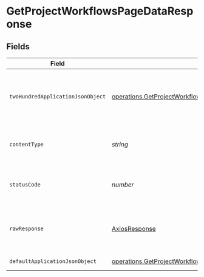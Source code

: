 # GetProjectWorkflowsPageDataResponse


## Fields

| Field                                                                                                                                           | Type                                                                                                                                            | Required                                                                                                                                        | Description                                                                                                                                     |
| ----------------------------------------------------------------------------------------------------------------------------------------------- | ----------------------------------------------------------------------------------------------------------------------------------------------- | ----------------------------------------------------------------------------------------------------------------------------------------------- | ----------------------------------------------------------------------------------------------------------------------------------------------- |
| `twoHundredApplicationJsonObject`                                                                                                               | [operations.GetProjectWorkflowsPageDataResponseBody](../../../sdk/models/operations/getprojectworkflowspagedataresponsebody.md)                 | :heavy_minus_sign:                                                                                                                              | Aggregated summary metrics and trends by workflow and branches                                                                                  |
| `contentType`                                                                                                                                   | *string*                                                                                                                                        | :heavy_check_mark:                                                                                                                              | HTTP response content type for this operation                                                                                                   |
| `statusCode`                                                                                                                                    | *number*                                                                                                                                        | :heavy_check_mark:                                                                                                                              | HTTP response status code for this operation                                                                                                    |
| `rawResponse`                                                                                                                                   | [AxiosResponse](https://axios-http.com/docs/res_schema)                                                                                         | :heavy_check_mark:                                                                                                                              | Raw HTTP response; suitable for custom response parsing                                                                                         |
| `defaultApplicationJsonObject`                                                                                                                  | [operations.GetProjectWorkflowsPageDataInsightsResponseBody](../../../sdk/models/operations/getprojectworkflowspagedatainsightsresponsebody.md) | :heavy_minus_sign:                                                                                                                              | Error response.                                                                                                                                 |